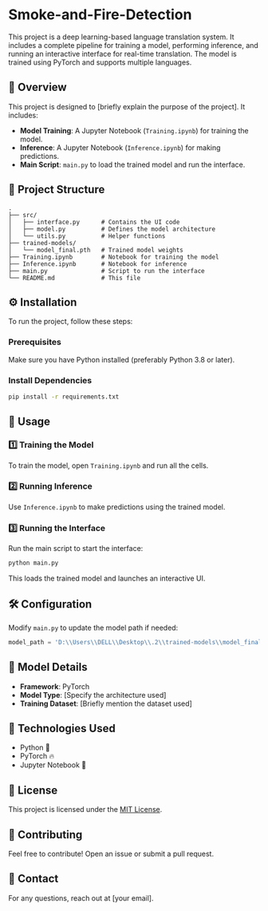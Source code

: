 # Smoke-and-Fire-Detection
This project is a deep learning-based language translation system. It includes a complete pipeline for training a model, performing inference, and running an interactive interface for real-time translation. The model is trained using PyTorch and supports multiple languages.

## 📌 Overview

This project is designed to [briefly explain the purpose of the project]. It includes:
- **Model Training**: A Jupyter Notebook (`Training.ipynb`) for training the model.
- **Inference**: A Jupyter Notebook (`Inference.ipynb`) for making predictions.
- **Main Script**: `main.py` to load the trained model and run the interface.

## 📂 Project Structure

```
.
├── src/
│   ├── interface.py      # Contains the UI code
│   ├── model.py          # Defines the model architecture
│   └── utils.py          # Helper functions
├── trained-models/
│   └── model_final.pth   # Trained model weights
├── Training.ipynb        # Notebook for training the model
├── Inference.ipynb       # Notebook for inference
├── main.py               # Script to run the interface
└── README.md             # This file
```

## ⚙️ Installation

To run the project, follow these steps:

### Prerequisites
Make sure you have Python installed (preferably Python 3.8 or later).

### Install Dependencies
```bash
pip install -r requirements.txt
```

## 🚀 Usage

### 1️⃣ Training the Model
To train the model, open `Training.ipynb` and run all the cells.

### 2️⃣ Running Inference
Use `Inference.ipynb` to make predictions using the trained model.

### 3️⃣ Running the Interface
Run the main script to start the interface:
```bash
python main.py
```
This loads the trained model and launches an interactive UI.

## 🛠 Configuration
Modify `main.py` to update the model path if needed:
```python
model_path = 'D:\\Users\\DELL\\Desktop\\.2\\trained-models\\model_final.pth'
```

## 🔬 Model Details
- **Framework**: PyTorch
- **Model Type**: [Specify the architecture used]
- **Training Dataset**: [Briefly mention the dataset used]

## 🤖 Technologies Used
- Python 🐍
- PyTorch 🔥
- Jupyter Notebook 📒

## 📜 License
This project is licensed under the [MIT License](LICENSE).

## 🙌 Contributing
Feel free to contribute! Open an issue or submit a pull request.

## 📧 Contact
For any questions, reach out at [your email].

